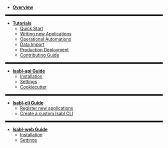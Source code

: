 * [**Overview**](README)

<hr style="height: 5px; border: 0px solid #D6D6D6; border-top-width: 1px;" />

* [**Tutorials**](tutorials)
    * [Quick Start](tutorials/quick_start)
    * [Writing new Applications](tutorials/apps)
    * [Operational Automations](tutorials/automation)
    * [Data Import](tutorials/import)
    * [Production Deployment](tutorials/deployment)
    * [Contributing Guide](tutorials/contributing)

<hr style="height: 5px; border: 0px solid #D6D6D6; border-top-width: 1px;" />

* [**Isabl-api Guide**](api/)
    * [Installation](api/installation)
    * [Settings](api/settings)
    * [Cookiecutter](api/cookiecutter)

<hr style="height: 5px; border: 0px solid #D6D6D6; border-top-width: 1px;" />

* [**Isabl-cli Guide**](cli/)
    * [Register new applications](cli/applications)
    * [Create a custom Isabl CLI](cli/customization)

<hr style="height: 5px; border: 0px solid #D6D6D6; border-top-width: 1px;" />

* [**Isabl-web Guide**](web/)
    * [Installation](web/installation)
    * [Settings](web/settings)
